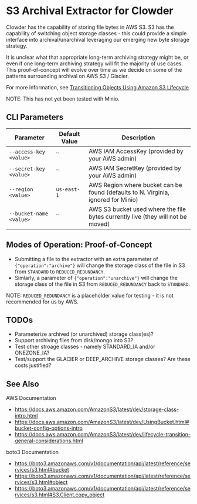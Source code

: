 # S3 Archival Extractor for Clowder

Clowder has the capability of storing file bytes in AWS S3. S3 has the capability of 
switching object storage classes - this could provide a simple interface into archival/unarchival
leveraging our emerging new byte storage strategy.

It is unclear what that appropriate long-term archiving strategy might be, 
or even if one long-term archiving strategy will fit the majority of use cases.
This proof-of-concept will evolve over time as we decide on some of the patterns 
surrounding archival on AWS S3 / Glacier.

For more information, see [Transitioning Objects Using Amazon S3 Lifecycle](https://docs.aws.amazon.com/AmazonS3/latest/dev/lifecycle-transition-general-considerations.html)

NOTE: This has not yet been tested with Minio.

## CLI Parameters
| Parameter               | Default Value | Description                                                                        |
| ----------------------- | ------------- | ---------------------------------------------------------------------------------- |
| `--access-key <value>`  |       ``      |  AWS IAM AccessKey (provided by your AWS admin)                                    |
| `--secret-key <value>`  |       ``      |  AWS IAM SecretKey (provided by your AWS admin)                                    |
| `--region <value>`      |  `us-east-1`  |  AWS Region where bucket can be found (defaults to N. Virginia, ignored for Minio) |
| `--bucket-name <value>` |       ``      |  AWS S3 bucket used where the file bytes currently live (they will not be moved)   |


## Modes of Operation: Proof-of-Concept

* Submitting a file to the extractor with an extra parameter of `{"operation":"archive"}` will change the storage class of the file in S3 from `STANDARD` to `REDUCED_REDUNDANCY`.
* Simlarly, a parameter of `{"operation":"unarchive"}` will change the storage class of the file in S3 from `REDUCED_REDUNDANCY` back to `STANDARD`.

NOTE: `REDUCED_REDUNDANCY` is a placeholder value for testing - it is not recommended for us by AWS.


## TODOs

* Parameterize archived (or unarchived) storage class(es)?
* Support archiving files from disk/mongo into S3?
* Test other stroage classes - namely STANDARD_IA and/or ONEZONE_IA?
* Test/support the GLACIER or DEEP_ARCHIVE storage classes? Are these costs justified?


## See Also

AWS Documentation
* https://docs.aws.amazon.com/AmazonS3/latest/dev/storage-class-intro.html
* https://docs.aws.amazon.com/AmazonS3/latest/dev/UsingBucket.html#bucket-config-options-intro
* https://docs.aws.amazon.com/AmazonS3/latest/dev/lifecycle-transition-general-considerations.html

boto3 Documentation
* https://boto3.amazonaws.com/v1/documentation/api/latest/reference/services/s3.html#bucket
* https://boto3.amazonaws.com/v1/documentation/api/latest/reference/services/s3.html#object
* https://boto3.amazonaws.com/v1/documentation/api/latest/reference/services/s3.html#S3.Client.copy_object

